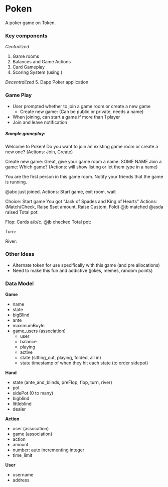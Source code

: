 # Poken
A poker game on Token. 

### Key components
_Centralized_
1. Game rooms
2. Balances and Game Actions
3. Card Gameplay
4. Scoring System (using [][1]) 

_Decentralized_
5. Dapp Poker application

### Game Play
- User prompted whether to join a game room or create a new game
	- Create new game: (Can be public or private, needs a name)
- When joining, can start a game if more than 1 player
- Join and leave notification

##### Sample gameplay:
Welcome to Poken! Do you want to join an existing game room or create a new one? (Actions: Join, Create)

Create new game: Great, give your game room a name: SOME NAME
Join a game: Which game? (Actions: will show listing or let them type in a name)

You are the first person in this game room. Notify your friends that the game is running.

@abc just joined. Actions: Start game, exit room, wait

Choice: Start game
You got "Jack of Spades and King of Hearts" Actions: (Match/Check, Raise $set amount, Raise Custom, Fold)
@jb matched
@asda raised
Total pot: 

Flop: Cards a/b/c.
@jb checked
Total pot: 

Turn: 

River:

### Other Ideas
- Alternate token for use specifically with this game (and pre allocations)
- Need to make this fun and addictive (jokes, memes, random points)

### Data Model
**Game**

- name
- state
- bigBlind
- ante
- maximumBuyIn
- game_users (association)
	- user
	- balance
	- playing
	- active
	- state (sitting_out, playing, folded, all in)
	- state timestamp of when they hit each state (to order sidepot)

**Hand**

- state (ante_and_blinds, preFlop, flop, turn, river)
- pot
- sidePot (0 to many)
- bigblind
- littleblind
- dealer


**Action**

- user (assocation)
- game (association)
- action
- amount
- number: auto incrementing integer
- time_limit

**User**

- username
- address

[1]:	https://github.com/goldfire/pokersolver "PokerSolver"
